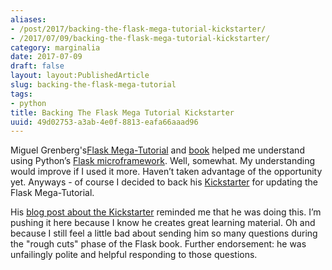 ```yaml
---
aliases:
- /post/2017/backing-the-flask-mega-tutorial-kickstarter/
- /2017/07/09/backing-the-flask-mega-tutorial-kickstarter/
category: marginalia
date: 2017-07-09
draft: false
layout: layout:PublishedArticle
slug: backing-the-flask-mega-tutorial
tags:
- python
title: Backing The Flask Mega Tutorial Kickstarter
uuid: 49d02753-a3ab-4e0f-8813-eafa66aaad96
---
```


[Flask Mega-Tutorial]: https://blog.miguelgrinberg.com/post/the-flask-mega-tutorial-part-i-hello-world
[book]: https://flaskbook.com/
[Flask microframework]: http://flask.pocoo.org/
[Kickstarter]: https://www.kickstarter.com/projects/1124925856/the-new-and-improved-flask-mega-tutorial/

Miguel Grenberg's[Flask Mega-Tutorial][] and [book][] helped me understand using
Python’s [Flask microframework][]. Well, somewhat. My understanding would
improve if I used it more. Haven’t taken advantage of the opportunity yet.
Anyways - of course I decided to back his [Kickstarter][] for updating the Flask
Mega-Tutorial.

[blog post about the Kickstarter]: https://blog.miguelgrinberg.com/post/the-flask-mega-tutorial-kickstarter

His [blog post about the Kickstarter][] reminded me that he was doing this. I’m
pushing it here because I know he creates great learning material. Oh and
because I still feel a little bad about sending him so many questions during the
"rough cuts" phase of the Flask book. Further endorsement: he was unfailingly
polite and helpful responding to those questions.